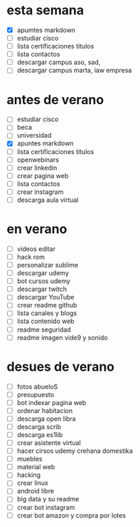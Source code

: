 # esta semana

- [x] apumtes markdown
- [ ] estudiar cisco
- [ ] lista certificaciones titulos
- [ ] lista contactos 
- [ ] descargar campus aso, sad,
- [ ] descargar campus marta, iaw empresa

# antes de verano

- [ ] estudiar cisco
- [ ]  beca
- [ ] universidad
- [x] apuntes markdown
- [ ] lista certificaciones titulos
- [ ] openwebinars
- [ ] crear linkedin
- [ ] crear pagina web
- [ ] lista contactos
- [ ] crear instagram 
- [ ] descarga aula virtual 

# en verano

- [ ] videos editar
- [ ] hack rom
- [ ] personalizar sublime
- [ ] descargar udemy
- [ ] bot cursos udemy
- [ ] descargar twitch
- [ ] descargar YouTube 
- [ ] crear readme github
- [ ] lista canales y blogs
- [ ] lista contenido web
- [ ] readme seguridad
- [ ] readme imagen vide9 y sonido

# desues de verano

- [ ] fotos abueloS
- [ ] presupuesto
- [ ] bot indexar pagina web
- [ ] ordenar habitacion
- [ ] descarga open libra
- [ ] descarga scrib
- [ ] descarga es1lib
- [ ] crear asistente virtual
- [ ] hacer cirsos udemy crehana domestika
- [ ] muebles
- [ ] material web
- [ ] hacking 
- [ ] crear linux
- [ ] android libre
- [ ] big data y su readme
- [ ] crear bot instagram
- [ ] crear bot amazon y compra por lotes 
